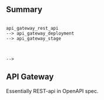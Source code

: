 ## Summary

```

api_gateway_rest_api
--> api_gateway_deployment
--> api_gateway_stage



-->

```




## API Gateway

Essentially REST-api in OpenAPI spec.
